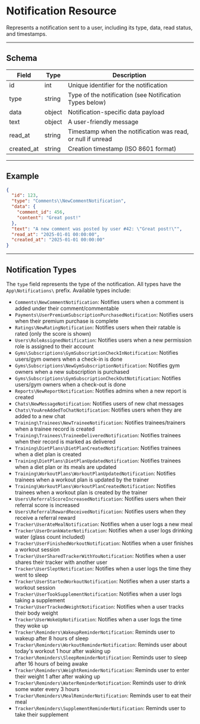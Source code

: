 # Notification Resource

Represents a notification sent to a user, including its type, data, read status, and timestamps.


---

## Schema
| Field      | Type   | Description                                                      |
|------------|--------|------------------------------------------------------------------|
| id         | int    | Unique identifier for the notification                           |
| type       | string | Type of the notification (see Notification Types below)          |
| data       | object | Notification-specific data payload |
| text       | object | A user-friendly message |
| read_at    | string | Timestamp when the notification was read, or null if unread      |
| created_at | string | Creation timestamp (ISO 8601 format)                             |

---

## Example
```json
{
  "id": 123,
  "type": "Comments\\NewCommentNotification",
  "data": {
    "comment_id": 456,
    "content": "Great post!"
  },
  "text": "A new comment was posted by user #42: \"Great post!\"",
  "read_at": "2025-01-01 00:00:00",
  "created_at": "2025-01-01 00:00:00"
}
```

---

## Notification Types
The `type` field represents the type of the notification. All types have the `App\Notifications\` prefix. Available types include:

- `Comments\NewCommentNotification`: Notifies users when a comment is added under their comment/commentable
- `Payments\UserPremiumSubscriptionPurchasedNotification`: Notifies users when their premium purchase is complete
- `Ratings\NewRatingNotification`: Notifies users when their ratable is rated (only the score is shown)
- `Users\RoleAssignedNotification`: Notifies users when a new permission role is assigned to their account
- `Gyms\Subscriptions\GymSubscriptionCheckInNotification`: Notifies users/gym owners when a check-in is done
- `Gyms\Subscriptions\NewGymSubscriptionNotification`: Notifies gym owners when a new subscription is purchased
- `Gyms\Subscriptions\GymSubscriptionCheckOutNotification`: Notifies users/gym owners when a check-out is done
- `Reports\NewReportNotification`: Notifies admins when a new report is created
- `Chats\NewMessageNotification`: Notifies users of new chat messages
- `Chats\YouAreAddedToChatNotification`: Notifies users when they are added to a new chat
- `Training\Trainees\NewTraineeNotification`: Notifies trainees/trainers when a trainee record is created
- `Training\Trainees\TraineeDeliveredNotification`: Notifies trainees when their record is marked as delivered
- `Training\DietPlans\DietPlanCreatedNotification`: Notifies trainees when a diet plan is created
- `Training\DietPlans\DietPlanUpdatedNotification`: Notifies trainees when a diet plan or its meals are updated
- `Training\WorkoutPlans\WorkoutPlanUpdatedNotification`: Notifies trainees when a workout plan is updated by the trainer
- `Training\WorkoutPlans\WorkoutPlanCreatedNotification`: Notifies trainees when a workout plan is created by the trainer
- `Users\ReferralScoreIncreasedNotification`: Notifies users when their referral score is increased
- `Users\ReferralRewardReceivedNotification`: Notifies users when they receive a referral reward
- `Tracker\UserAteMealNotification`: Notifies when a user logs a new meal
- `Tracker\UserDrankWaterNotification`: Notifies when a user logs drinking water (glass count included)
- `Tracker\UserFinishedWorkoutNotification`: Notifies when a user finishes a workout session
- `Tracker\UserSharedTrackerWithYouNotification`: Notifies when a user shares their tracker with another user
- `Tracker\UserSleptNotification`: Notifies when a user logs the time they went to sleep
- `Tracker\UserStartedWorkoutNotification`: Notifies when a user starts a workout session
- `Tracker\UserTookSupplementNotification`: Notifies when a user logs taking a supplement
- `Tracker\UserTrackedWeightNotification`: Notifies when a user tracks their body weight
- `Tracker\UserWokeUpNotification`: Notifies when a user logs the time they woke up
- `Tracker\Reminders\WakeupReminderNotification`: Reminds user to wakeup after 8 hours of sleep
- `Tracker\Reminders\WorkoutReminderNotification`: Reminds user about today's workout 1 hour after waking up
- `Tracker\Reminders\SleepReminderNotification`: Reminds user to sleep after 16 hours of being awake
- `Tracker\Reminders\WeightReminderNotification`: Reminds user to enter their weight 1 after after waking up
- `Tracker\Reminders\WaterReminderNotification`: Reminds user to drink some water every 3 hours
- `Tracker\Reminders\MealReminderNotification`: Reminds user to eat their meal
- `Tracker\Reminders\SupplementReminderNotification`: Reminds user to take their supplement
